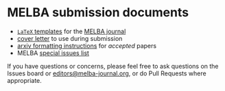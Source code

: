# MELBA submission documents

- [`LaTeX` templates](latex) for the [MELBA journal](http://melba-journal.org/)  
- [cover letter](assets/cover_letter.txt) to use during submission
- [arxiv formatting instructions](assets/arxiv_formatting_instructions.md) for *accepted* papers
- MELBA [special issues list](assets/special_issues_list.md)


If you have questions or concerns, please feel free to ask questions on the Issues board or editors@melba-journal.org, or do Pull Requests where appropriate.
